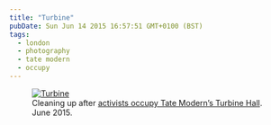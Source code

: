 ```yaml
---
title: "Turbine"
pubDate: Sun Jun 14 2015 16:57:51 GMT+0100 (BST)
tags:
  - london
  - photography
  - tate modern
  - occupy
---
```


<figure><a href="https://www.flickr.com/photos/domchristie/18619193288" title="Turbine by dom christie, on Flickr"><img src="https://c1.staticflickr.com/1/265/18619193288_35da9ed51d.jpg" alt="Turbine"></a><figcaption>Cleaning up after <a href="http://www.theguardian.com/world/2015/jun/13/climate-change-activists-occupy-tate-moderns-turbine-hall">activists occupy Tate Modern&#x2019;s Turbine Hall</a>. June 2015.</figcaption></figure>

